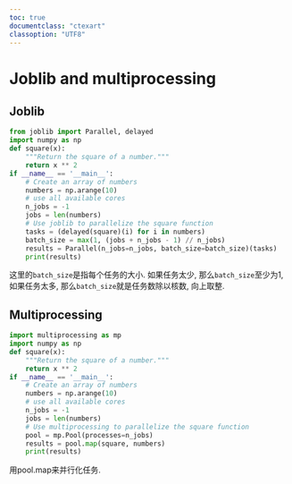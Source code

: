 ```yaml
---
toc: true
documentclass: "ctexart"
classoption: "UTF8"
---
```

# Joblib and multiprocessing
## Joblib
```python
from joblib import Parallel, delayed
import numpy as np
def square(x):
    """Return the square of a number."""
    return x ** 2
if __name__ == '__main__':
    # Create an array of numbers
    numbers = np.arange(10)
    # use all available cores
    n_jobs = -1
    jobs = len(numbers)
    # Use joblib to parallelize the square function
    tasks = (delayed(square)(i) for i in numbers)
    batch_size = max(1, (jobs + n_jobs - 1) // n_jobs)
    results = Parallel(n_jobs=n_jobs, batch_size=batch_size)(tasks)
    print(results)
```
这里的`batch_size`是指每个任务的大小. 如果任务太少, 那么`batch_size`至少为1, 如果任务太多, 那么`batch_size`就是任务数除以核数, 向上取整.
## Multiprocessing
```python
import multiprocessing as mp
import numpy as np
def square(x):
    """Return the square of a number."""
    return x ** 2
if __name__ == '__main__':
    # Create an array of numbers
    numbers = np.arange(10)
    # use all available cores
    n_jobs = -1
    jobs = len(numbers)
    # Use multiprocessing to parallelize the square function
    pool = mp.Pool(processes=n_jobs)
    results = pool.map(square, numbers)
    print(results)
```
用pool.map来并行化任务.
